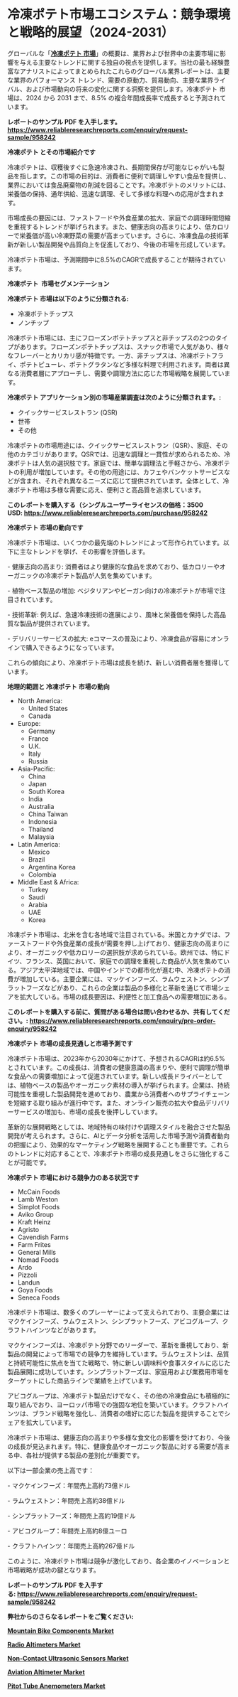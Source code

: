 <p><h1>冷凍ポテト市場エコシステム：競争環境と戦略的展望（2024-2031）</h1></p><p>グローバルな「<a href="https://www.reliableresearchreports.com/frozen-potatoes-r958242?utm_campaign=110&utm_medium=6&utm_source=Github&utm_content=ia&utm_term=26122024&utm_id=frozen-potatoes"><strong>冷凍ポテト 市場</strong></a>」の概要は、業界および世界中の主要市場に影響を与える主要なトレンドに関する独自の視点を提供します。当社の最も経験豊富なアナリストによってまとめられたこれらのグローバル業界レポートは、主要な業界のパフォーマンス トレンド、需要の原動力、貿易動向、主要な業界ライバル、および市場動向の将来の変化に関する洞察を提供します。冷凍ポテト 市場は、2024 から 2031 まで、8.5% の複合年間成長率で成長すると予測されています。</p>
<p><strong>レポートのサンプル PDF を入手します。</strong><strong><a href="https://www.reliableresearchreports.com/enquiry/request-sample/958242?utm_campaign=110&utm_medium=6&utm_source=Github&utm_content=ia&utm_term=26122024&utm_id=frozen-potatoes">https://www.reliableresearchreports.com/enquiry/request-sample/958242</a></strong></p>
<p><strong>冷凍ポテト とその市場紹介です</strong></p>
<p><p>冷凍ポテトは、収穫後すぐに急速冷凍され、長期間保存が可能なじゃがいも製品を指します。この市場の目的は、消費者に便利で調理しやすい食品を提供し、業界においては食品廃棄物の削減を図ることです。冷凍ポテトのメリットには、栄養価の保持、通年供給、迅速な調理、そして多様な料理への応用が含まれます。</p><p>市場成長の要因には、ファストフードや外食産業の拡大、家庭での調理時間短縮を重視するトレンドが挙げられます。また、健康志向の高まりにより、低カロリーで栄養価が高い冷凍野菜の需要が高まっています。さらに、冷凍食品の技術革新が新しい製品開発や品質向上を促進しており、今後の市場を形成しています。</p><p>冷凍ポテト市場は、予測期間中に8.5%のCAGRで成長することが期待されています。</p><strong><a href="|AUTHORITHY_DOMAIN_URL|?utm_campaign=110&utm_medium=6&utm_source=Github&utm_content=ia&utm_term=26122024&utm_id=frozen-potatoes"></a></strong></p>
<p><strong>冷凍ポテト&nbsp;</strong><strong>&nbsp;市場セグメンテーション</strong></p>
<p><strong>冷凍ポテト 市場は以下のように分類される:</strong>&nbsp;</p>
<p><ul><li>冷凍ポテトチップス</li><li>ノンチップ</li></ul></p>
<p><p>冷凍ポテト市場には、主にフローズンポテトチップスと非チップスの2つのタイプがあります。フローズンポテトチップスは、スナック市場で人気があり、様々なフレーバーとカリカリ感が特徴です。一方、非チップスは、冷凍ポテトフライ、ポテトピューレ、ポテトグラタンなど多様な料理で利用されます。両者は異なる消費者層にアプローチし、需要や調理方法に応じた市場戦略を展開しています。</p></p>
<p><strong> 冷凍ポテト アプリケーション別の市場産業調査は次のように分類されます。:</strong></p>
<p><ul><li>クイックサービスレストラン (QSR)</li><li>世帯</li><li>その他</li></ul></p>
<p><p>冷凍ポテトの市場用途には、クイックサービスレストラン（QSR）、家庭、その他のカテゴリがあります。QSRでは、迅速な調理と一貫性が求められるため、冷凍ポテトは人気の選択肢です。家庭では、簡単な調理法と手軽さから、冷凍ポテトの利用が増加しています。その他の用途には、カフェやバンケットサービスなどが含まれ、それぞれ異なるニーズに応じて提供されています。全体として、冷凍ポテト市場は多様な需要に応え、便利さと高品質を追求しています。</p></p>
<p><strong>このレポートを購入する（シングルユーザーライセンスの価格：3500 USD:</strong><strong>&nbsp;<a href="https://www.reliableresearchreports.com/purchase/958242?utm_campaign=110&utm_medium=6&utm_source=Github&utm_content=ia&utm_term=26122024&utm_id=frozen-potatoes">https://www.reliableresearchreports.com/purchase/958242</a></strong></p>
<p><strong>冷凍ポテト 市場の動向です</strong></p>
<p><p>冷凍ポテト市場は、いくつかの最先端のトレンドによって形作られています。以下に主なトレンドを挙げ、その影響を評価します。</p><p>- 健康志向の高まり: 消費者はより健康的な食品を求めており、低カロリーやオーガニックの冷凍ポテト製品が人気を集めています。</p><p>- 植物ベース製品の増加: ベジタリアンやビーガン向けの冷凍ポテトが市場で注目されています。</p><p>- 技術革新: 例えば、急速冷凍技術の進展により、風味と栄養価を保持した高品質な製品が提供されています。</p><p>- デリバリーサービスの拡大: eコマースの普及により、冷凍食品が容易にオンラインで購入できるようになっています。</p><p>これらの傾向により、冷凍ポテト市場は成長を続け、新しい消費者層を獲得しています。</p></p>
<p><strong>地理的範囲と 冷凍ポテト 市場の動向</strong></p>
<p><ul>
    <li>
        North America:
        <ul>
            <li>United States</li>
            <li>Canada</li>
        </ul>
    </li>
    <li>
        Europe:
        <ul>
            <li>Germany</li>
            <li>France</li>
            <li>U.K.</li>
            <li>Italy</li>
            <li>Russia</li>
        </ul>
    </li>
    <li>
        Asia-Pacific:
        <ul>
            <li>China</li>
            <li>Japan</li>
            <li>South Korea</li>
            <li>India</li>
            <li>Australia</li>
            <li>China Taiwan</li>
            <li>Indonesia</li>
            <li>Thailand</li>
            <li>Malaysia</li>
        </ul>
    </li>
    <li>
        Latin America:
        <ul>
            <li>Mexico</li>
            <li>Brazil</li>
            <li>Argentina Korea</li>
            <li>Colombia</li>
        </ul>
    </li>
    <li>
        Middle East & Africa:
        <ul>
            <li>Turkey</li>
            <li>Saudi</li>
            <li>Arabia</li>
            <li>UAE</li>
            <li>Korea</li>
        </ul>
    </li>
    </ul></p>
<p><p>冷凍ポテト市場は、北米を含む各地域で注目されている。米国とカナダでは、ファーストフードや外食産業の成長が需要を押し上げており、健康志向の高まりにより、オーガニックや低カロリーの選択肢が求められている。欧州では、特にドイツ、フランス、英国において、家庭での調理を重視した商品が人気を集めている。アジア太平洋地域では、中国やインドでの都市化が進む中、冷凍ポテトの消費が増加している。主要企業には、マッケインフーズ、ラムウェストン、シンプラットフーズなどがあり、これらの企業は製品の多様化と革新を通じて市場シェアを拡大している。市場の成長要因は、利便性と加工食品への需要増加にある。</p></p>
<p><strong>このレポートを購入する前に、質問がある場合は問い合わせるか、共有してください。:&nbsp;<a href="https://www.reliableresearchreports.com/enquiry/pre-order-enquiry/958242?utm_campaign=110&utm_medium=6&utm_source=Github&utm_content=ia&utm_term=26122024&utm_id=frozen-potatoes">https://www.reliableresearchreports.com/enquiry/pre-order-enquiry/958242</a></strong></p>
<p><strong>冷凍ポテト 市場の成長見通しと市場予測です</strong></p>
<p><p>冷凍ポテト市場は、2023年から2030年にかけて、予想されるCAGRは約6.5%とされています。この成長は、消費者の健康意識の高まりや、便利で調理が簡単な食品への需要増加によって促進されています。新しい成長ドライバーとしては、植物ベースの製品やオーガニック素材の導入が挙げられます。企業は、持続可能性を重視した製品開発を進めており、農業から消費者へのサプライチェーンを短縮する取り組みが進行中です。また、オンライン販売の拡大や食品デリバリーサービスの増加も、市場の成長を後押ししています。</p><p>革新的な展開戦略としては、地域特有の味付けや調理スタイルを融合させた製品開発が考えられます。さらに、AIとデータ分析を活用した市場予測や消費者動向の把握により、効果的なマーケティング戦略を展開することも重要です。これらのトレンドに対応することで、冷凍ポテト市場の成長見通しをさらに強化することが可能です。</p></p>
<p><strong>冷凍ポテト 市場における競争力のある状況です</strong></p>
<p><ul><li>McCain Foods</li><li>Lamb Weston</li><li>Simplot Foods</li><li>Aviko Group</li><li>Kraft Heinz</li><li>Agristo</li><li>Cavendish Farms</li><li>Farm Frites</li><li>General Mills</li><li>Nomad Foods</li><li>Ardo</li><li>Pizzoli</li><li>Landun</li><li>Goya Foods</li><li>Seneca Foods</li></ul></p>
<p><p>冷凍ポテト市場は、数多くのプレーヤーによって支えられており、主要企業にはマクケインフーズ、ラムウェストン、シンプラットフーズ、アビコグループ、クラフトハインツなどがあります。</p><p>マクケインフーズは、冷凍ポテト分野でのリーダーで、革新を重視しており、新製品の開発によって市場での競争力を維持しています。ラムウェストンは、品質と持続可能性に焦点を当てた戦略で、特に新しい調味料や食事スタイルに応じた製品展開に成功しています。シンプラットフーズは、家庭用および業務用市場をターゲットにした商品ラインで業績を上げています。</p><p>アビコグループは、冷凍ポテト製品だけでなく、その他の冷凍食品にも積極的に取り組んでおり、ヨーロッパ市場での強固な地位を築いています。クラフトハインツは、ブランド戦略を強化し、消費者の嗜好に応じた製品を提供することでシェアを拡大しています。</p><p>冷凍ポテト市場は、健康志向の高まりや多様な食文化の影響を受けており、今後の成長が見込まれます。特に、健康食品やオーガニック製品に対する需要が高まる中、各社が提供する製品の差別化が重要です。</p><p>以下は一部企業の売上高です：</p><p>- マクケインフーズ：年間売上高約73億ドル</p><p>- ラムウェストン：年間売上高約38億ドル</p><p>- シンプラットフーズ：年間売上高約19億ドル</p><p>- アビコグループ：年間売上高約8億ユーロ</p><p>- クラフトハインツ：年間売上高約267億ドル</p><p>このように、冷凍ポテト市場は競争が激化しており、各企業のイノベーションと市場戦略が成功の鍵となります。</p></p>
<p><strong>レポートのサンプル PDF を入手する:&nbsp;<a href="https://www.reliableresearchreports.com/enquiry/request-sample/958242?utm_campaign=110&utm_medium=6&utm_source=Github&utm_content=ia&utm_term=26122024&utm_id=frozen-potatoes">https://www.reliableresearchreports.com/enquiry/request-sample/958242</a></strong></p>
<p></p>
<p></p>
<p></p>
<p></p>
<p><strong>弊社からのさらなるレポートをご覧ください:</strong></p>
<p><strong><p><a href="https://www.linkedin.com/pulse/comprehensive-market-analysis-mountain-bike-components-trends-wmwxf?utm_campaign=110&utm_medium=6&utm_source=Github&utm_content=ia&utm_term=26122024&utm_id=frozen-potatoes">Mountain Bike Components Market</a></p><p><a href="https://www.linkedin.com/pulse/global-radio-altimeters-market-report-2024-2031-size-share-lmujf?utm_campaign=110&utm_medium=6&utm_source=Github&utm_content=ia&utm_term=26122024&utm_id=frozen-potatoes">Radio Altimeters Market</a></p><p><a href="https://github.com/NarcisoFerry/Market-Research-Report-List-1/blob/main/non-contact-ultrasonic-sensors-market.md?utm_campaign=110&utm_medium=6&utm_source=Github&utm_content=ia&utm_term=26122024&utm_id=frozen-potatoes">Non-Contact Ultrasonic Sensors Market</a></p><p><a href="https://www.linkedin.com/pulse/aviation-altimeter-market-indicators-size-regional-breakdown-drlxf?utm_campaign=110&utm_medium=6&utm_source=Github&utm_content=ia&utm_term=26122024&utm_id=frozen-potatoes">Aviation Altimeter Market</a></p><p><a href="https://github.com/FosterFahey91/Market-Research-Report-List-1/blob/main/pitot-tube-anemometers-market.md?utm_campaign=110&utm_medium=6&utm_source=Github&utm_content=ia&utm_term=26122024&utm_id=frozen-potatoes">Pitot Tube Anemometers Market</a></p></strong></p>